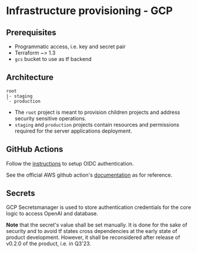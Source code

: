 # Infrastructure provisioning - GCP

## Prerequisites

- Programmatic access, i.e. key and secret pair
- Terraform ~> 1.3
- `gcs` bucket to use as tf backend

## Architecture

```commandline
root
|- staging
`- production
```

- The `root` project is meant to provision children projects and address security sensitive operations.
- `staging` and `production` projects contain resources and permissions required for the server applications deployment.

## GitHub Actions

Follow
the [instructions](https://docs.github.com/en/actions/deployment/security-hardening-your-deployments/configuring-openid-connect-in-google-cloud-platform)
to setup OIDC authentication.

See the official AWS github action's [documentation](https://github.com/aws-actions/configure-aws-credentials) as for
reference.

## Secrets

GCP Secretsmanager is used to store authentication credentials for the core logic to access OpenAI and database.

**Note** that the secret's value shall be set manually. It is done for the sake of security and to avoid tf states cross
dependencies at the early state of product development. However, it shall be reconsidered after release of v0.2.0 of the
product, i.e. in Q3'23.
